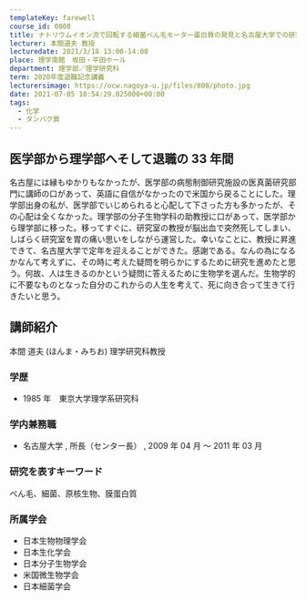 ```yaml
---
templateKey: farewell
course_id: 0808
title: ナトリウムイオン流で回転する細菌べん毛モーター蛋白質の発見と名古屋大学での研究
lecturer: 本間道夫 教授
lecturedate: 2021/3/18 13:00-14:00
place: 理学南館　坂田・平田ホール
department: 理学部／理学研究科
term: 2020年度退職記念講義
lecturersimage: https://ocw.nagoya-u.jp/files/808/photo.jpg
date: 2021-07-05 10:54:29.025000+00:00
tags:
  - 化学
  - タンパク質
---
```


## 医学部から理学部へそして退職の 33 年間

名古屋には縁もゆかりもなかったが、医学部の病態制御研究施設の医真菌研究部門に講師の口があって、英語に自信がなかったので米国から戻ることにした。理学部出身の私が、医学部でいじめられると心配して下さった方も多かったが、その心配は全くなかった。理学部の分子生物学科の助教授に口があって、医学部から理学部に移った。移ってすぐに、研究室の教授が脳出血で突然死してしまい、しばらく研究室を胃の痛い思いをしながら運営した。幸いなことに、教授に昇進できて、名古屋大学で定年を迎えることができた。感謝である。なんの為になるかなんて考えずに、その時に考えた疑問を明らかにするために研究を進めたと思う。何故、人は生きるのかという疑問に答えるために生物学を選んだ。生物学的に不要なものとなった自分のこれからの人生を考えて、死に向き合って生きて行きたいと思う。

## 講師紹介

本間 道夫 (ほんま・みちお) 理学研究科教授

### 学歴

- 1985 年　東京大学理学系研究科

### 学内兼務職

- 名古屋大学 , 所長（センター長） , 2009 年 04 月 ～ 2011 年 03 月

### 研究を表すキーワード

べん毛、細菌、原核生物、膜蛋白質

### 所属学会

- 日本生物物理学会
- 日本生化学会
- 日本分子生物学会
- 米国微生物学会
- 日本細菌学会
